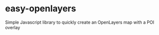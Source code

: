 easy-openlayers
===============

Simple Javascript library to quickly create an OpenLayers map with a POI overlay
